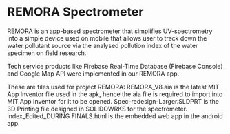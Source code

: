 # REMORA Spectrometer
 REMORA is an app-based spectrometer that simplifies UV-spectrometry into a simple device used on mobile that allows user to track down the water pollutant source via the analysed pollution index of the water specimen on field research.  
 
 Tech service products like Firebase Real-Time Database (Firebase Console) and Google Map API were implemented in our REMORA app. 
 
 
 These are files used for project REMORA:
   REMORA_V8.aia is the latest MIT App Inventor file used in the apk, hence the aia file is required to import into MIT App Inventor for it to be opened. 
   Spec-redesign-Larger.SLDPRT is the 3D Printing file designed in SOLIDOWRKS for the spectrometer. 
   index_Edited_DURING FINALS.html is the embedded web app in the android app. 
 
